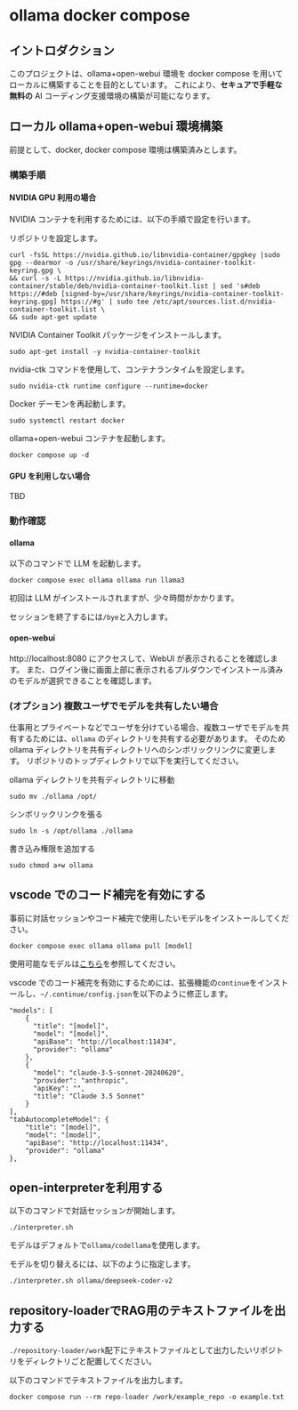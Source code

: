 # ollama docker compose

## イントロダクション

このプロジェクトは、ollama+open-webui 環境を docker compose を用いてローカルに構築することを目的としています。
これにより、**セキュアで手軽な無料の** AI コーディング支援環境の構築が可能になります。

## ローカル ollama+open-webui 環境構築

前提として、docker, docker compose 環境は構築済みとします。

### 構築手順

#### NVIDIA GPU 利用の場合

NVIDIA コンテナを利用するためには、以下の手順で設定を行います。

リポジトリを設定します。

```
curl -fsSL https://nvidia.github.io/libnvidia-container/gpgkey |sudo gpg --dearmor -o /usr/share/keyrings/nvidia-container-toolkit-keyring.gpg \
&& curl -s -L https://nvidia.github.io/libnvidia-container/stable/deb/nvidia-container-toolkit.list | sed 's#deb https://#deb [signed-by=/usr/share/keyrings/nvidia-container-toolkit-keyring.gpg] https://#g' | sudo tee /etc/apt/sources.list.d/nvidia-container-toolkit.list \
&& sudo apt-get update
```

NVIDIA Container Toolkit パッケージをインストールします。

```
sudo apt-get install -y nvidia-container-toolkit
```

nvidia-ctk コマンドを使用して、コンテナランタイムを設定します。

```
sudo nvidia-ctk runtime configure --runtime=docker
```

Docker デーモンを再起動します。

```
sudo systemctl restart docker
```

ollama+open-webui コンテナを起動します。

```
docker compose up -d
```

#### GPU を利用しない場合

TBD

### 動作確認

#### ollama

以下のコマンドで LLM を起動します。

```
docker compose exec ollama ollama run llama3
```

初回は LLM がインストールされますが、少々時間がかかります。

セッションを終了するには`/bye`と入力します。

#### open-webui

http://localhost:8080 にアクセスして、WebUI が表示されることを確認します。
また、ログイン後に画面上部に表示されるプルダウンでインストール済みのモデルが選択できることを確認します。

### (オプション) 複数ユーザでモデルを共有したい場合

仕事用とプライベートなどでユーザを分けている場合、複数ユーザでモデルを共有するためには、`ollama` のディレクトリを共有する必要があります。
そのため ollama ディレクトリを共有ディレクトリへのシンボリックリンクに変更します。
リポジトリのトップディレクトリで以下を実行してください。

ollama ディレクトリを共有ディレクトリに移動

```
sudo mv ./ollama /opt/
```

シンボリックリンクを張る

```
sudo ln -s /opt/ollama ./ollama
```

書き込み権限を追加する

```
sudo chmod a+w ollama
```

## vscode でのコード補完を有効にする

事前に対話セッションやコード補完で使用したいモデルをインストールしてください。

```
docker compose exec ollama ollama pull [model]
```

使用可能なモデルは[こちら](https://ollama.com/library)を参照してください。

vscode でのコード補完を有効にするためには、拡張機能の`continue`をインストールし、`~/.continue/config.json`を以下のように修正します。

```
"models": [
    {
      "title": "[model]",
      "model": "[model]",
      "apiBase": "http://localhost:11434",
      "provider": "ollama"
    },
    {
      "model": "claude-3-5-sonnet-20240620",
      "provider": "anthropic",
      "apiKey": "",
      "title": "Claude 3.5 Sonnet"
    }
],
"tabAutocompleteModel": {
    "title": "[model]",
    "model": "[model]",
    "apiBase": "http://localhost:11434",
    "provider": "ollama"
},
```

## open-interpreterを利用する

以下のコマンドで対話セッションが開始します。

```
./interpreter.sh
```

モデルはデフォルトで`ollama/codellama`を使用します。

モデルを切り替えるには、以下のように指定します。

```
./interpreter.sh ollama/deepseek-coder-v2
```

## repository-loaderでRAG用のテキストファイルを出力する

`./repository-loader/work`配下にテキストファイルとして出力したいリポジトリをディレクトリごと配置してください。

以下のコマンドでテキストファイルを出力します。

```
docker compose run --rm repo-loader /work/example_repo -o example.txt
```
